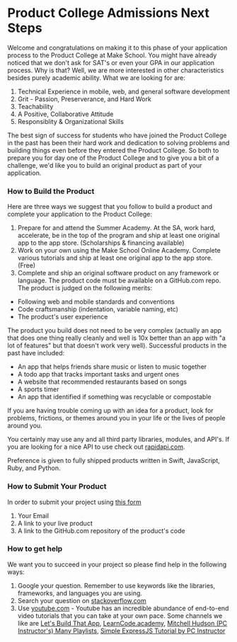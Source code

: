# Product College Admissions Next Steps

Welcome and congratulations on making it to this phase of your application process to the Product College at Make School. You might have already noticed that we don't ask for SAT's or even your GPA in our application process. Why is that? Well, we are more interested in other characteristics besides purely academic ability. What we are looking for are:

1. Technical Experience in mobile, web, and general software development
1. Grit - Passion, Preserverance, and Hard Work
1. Teachability
1. A Positive, Collaborative Attitude
1. Responsiblity & Organizational Skills

The best sign of success for students who have joined the Product College in the past has been their hard work and dedication to solving problems and building things even before they entered the Product College. So both to prepare you for day one of the Product College and to give you a bit of a challenge, we'd like you to build an original product as part of your application.

### How to Build the Product

Here are three ways we suggest that you follow to build a product and complete your application to the Product College:

1. Prepare for and attend the Summer Academy. At the SA, work hard, accelerate, be in the top of the program and ship at least one original app to the app store. (Scholarships & financing available)
2. Work on your own using the Make School Online Academy. Complete various tutorials and ship at least one original app to the app store. (Free)
3. Complete and ship an original software product on any framework or language. The product code must be available on a GitHub.com repo. The product is judged on the following merits:
  * Following web and mobile standards and conventions
  * Code craftsmanship (indentation, variable naming, etc)
  * The product's user experience

The product you build does not need to be very complex (actually an app that does one thing really cleanly and well is 10x better than an app with "a lot of features" but that doesn't work very well). Successful products in the past have included:

  * An app that helps friends share music or listen to music together
  * A todo app that tracks important tasks and urgent ones
  * A website that recommended restaurants based on songs
  * A sports timer
  * An app that identified if something was recyclable or compostable

If you are having trouble coming up with an idea for a product, look for problems, frictions, or themes around you in your life or the lives of people around you. 

You certainly may use any and all third party libraries, modules, and API's. If you are looking for a nice API to use check out [rapidapi.com](www.rapidapi.com).

Preference is given to fully shipped products written in Swift, JavaScript, Ruby, and Python.

### How to Submit Your Product

In order to submit your project using [this form](http://make.sc/submit-project)

1. Your Email
1. A link to your live product
1. A link to the GitHub.com repository of the product's code

### How to get help

We want you to succeed in your project so please find help in the following ways:

1. Google your question. Remember to use keywords like the libraries, frameworks, and languages you are using.
2. Search your question on [stackoverflow.com](stackoverflow.com)
3. Use [youtube.com](youtube.com) - Youtube has an incredible abundance of end-to-end video tutorials that you can take at your own pace. Some channels we like are [Let's Build That App](https://www.youtube.com/channel/UCuP2vJ6kRutQBfRmdcI92mA), [LearnCode.academy](https://www.youtube.com/user/learncodeacademy), [Mitchell Hudson (PC Instructor's) Many Playlists](https://www.youtube.com/user/webdevilsvideos/playlists), [Simple ExpressJS Tutorial by PC Instructor](https://www.youtube.com/watch?v=xVJC4qA1ujI&list=PLNcEnkMSwDUkPTztJ8zEJsuTOMdxZshO8)
